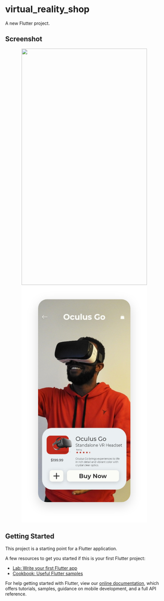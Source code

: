 # virtual_reality_shop

A new Flutter project.

## Screenshot
<div align="center">
    <img src="/SS/Virtual Reality – 1.3.png" width="400px" height="750" /> 
</div>
<div align="center">
    <img src="/SS/Virtual Reality 2.1.png" width="400px" height="750" /> 
</div>

## Getting Started

This project is a starting point for a Flutter application.

A few resources to get you started if this is your first Flutter project:

- [Lab: Write your first Flutter app](https://flutter.dev/docs/get-started/codelab)
- [Cookbook: Useful Flutter samples](https://flutter.dev/docs/cookbook)

For help getting started with Flutter, view our
[online documentation](https://flutter.dev/docs), which offers tutorials,
samples, guidance on mobile development, and a full API reference.
